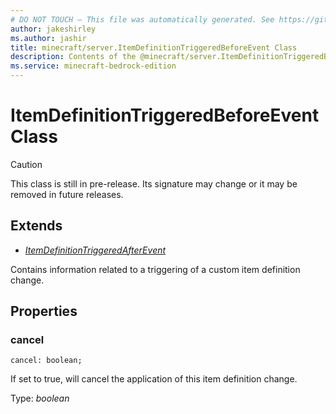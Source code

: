 ```yaml
---
# DO NOT TOUCH — This file was automatically generated. See https://github.com/mojang/minecraftapidocsgenerator to modify descriptions, examples, etc.
author: jakeshirley
ms.author: jashir
title: minecraft/server.ItemDefinitionTriggeredBeforeEvent Class
description: Contents of the @minecraft/server.ItemDefinitionTriggeredBeforeEvent class.
ms.service: minecraft-bedrock-edition
---
```

# ItemDefinitionTriggeredBeforeEvent Class

> [!CAUTION]
> This class is still in pre-release.  Its signature may change or it may be removed in future releases.

## Extends
- [*ItemDefinitionTriggeredAfterEvent*](ItemDefinitionTriggeredAfterEvent.md)

Contains information related to a triggering of a custom item definition change.

## Properties

### **cancel**
`cancel: boolean;`

If set to true, will cancel the application of this item definition change.

Type: *boolean*
